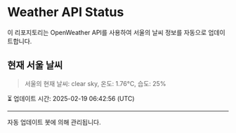
# Weather API Status

이 리포지토리는 OpenWeather API를 사용하여 서울의 날씨 정보를 자동으로 업데이트합니다.

## 현재 서울 날씨
> 서울의 현재 날씨: clear sky, 온도: 1.76°C, 습도: 25%

⏳ 업데이트 시간: 2025-02-19 06:42:56 (UTC)

---
자동 업데이트 봇에 의해 관리됩니다.
